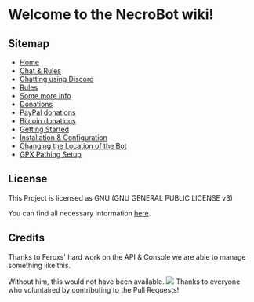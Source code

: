 # Welcome to the NecroBot wiki!
## Sitemap
* [Home](https://github.com/NecronomiconCoding/NecroBot/wiki)
* [Chat & Rules](https://github.com/NecronomiconCoding/NecroBot/wiki/Chat-&-Rules)
 * [Chatting using Discord](https://github.com/NecronomiconCoding/NecroBot/wiki/Chat-&-Rules#chatting-using-discord)
 * [Rules](https://github.com/NecronomiconCoding/NecroBot/wiki/Chat-&-Rules#chatting-using-discord)
 * [Some more info](https://github.com/NecronomiconCoding/NecroBot/wiki/Chat-&-Rules#some-more-info)
* [Donations](https://github.com/NecronomiconCoding/NecroBot/wiki/Donations)
 * [PayPal donations](https://github.com/NecronomiconCoding/NecroBot/wiki/Donations)
 * [Bitcoin donations](https://github.com/NecronomiconCoding/NecroBot/wiki/Donations)
* [Getting Started](https://github.com/NecronomiconCoding/NecroBot/wiki/Getting-Started#getting-started)
 * [Installation & Configuration](https://github.com/NecronomiconCoding/NecroBot/wiki/Getting-Started#installation--configuration)
 * [Changing the Location of the Bot](https://github.com/NecronomiconCoding/NecroBot/wiki/Getting-Started#changing-the-location-of-the-bot)
 * [GPX Pathing Setup](https://github.com/NecronomiconCoding/NecroBot/wiki/Getting-Started#gpx-pathing-setup)

## License
This Project is licensed as GNU (GNU GENERAL PUBLIC LICENSE v3) 

You can find all necessary Information [here](https://github.com/NecronomiconCoding/Pokemon-Go-Bot/blob/master/LICENSE.md).

## Credits
Thanks to Feroxs' hard work on the API & Console we are able to manage something like this.

Without him, this would not have been available.
![](http://i.imgur.com/JJkzE0p.png) Thanks to everyone who voluntaired by contributing to the Pull Requests!